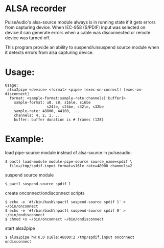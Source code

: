 # ALSA recorder

PulseAudio's alsa-source module always is in running state if it gets
errors from capturing device. When IEC-958 (S/PDIF) input was selected
on device it can generate errors when a cable was disconnected or
remote device was turned off.

This program provide an ability to suspend/unsuspend source module
when it detects errors from alsa capturing device.

# Usage:

```
Usage:
 alsa2pipe <device> <format> <pipe> [exec-on-connect] [exec-on-disconnect]
  format: <sample-format:sample-rate:channels[:buffer]>
    sample-format: u8, s8, s16le, s16be
                   s24le, s24be, s32le, s32be
    sample-rate: 48000, 44100, ...
    channels: 4, 2, 1, ...
    buffer: buffer duration is # frames (128)

```

# Example:

load pipe-source module instead of alsa-source in pulseaudio:
```
$ pactl load-module module-pipe-source source_name=spdif \
  file=/tmp/spdif.input format=s16le rate=48000 channels=2
```

suspend source module
```
$ pactl suspend-source spdif 1
```

create onconnect/ondisconnect scripts
```
$ echo -e '#!/bin/bash\npactl suspend-source spdif 1' > ~/bin/onconnect
$ echo -e '#!/bin/bash\npactl suspend-source spdif 0' > ~/bin/ondisconnect
$ chmod +x ~/bin/onconnect ~/bin/ondisconnect
```

start alsa2pipe
```
$ alsa2pipe hw:0,0 s16le:48000:2 /tmp/spdif.input onconnect ondisconnect
```
